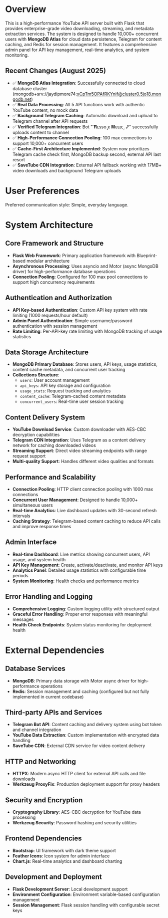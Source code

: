 # Overview

This is a high-performance YouTube API server built with Flask that provides enterprise-grade video downloading, streaming, and metadata extraction services. The system is designed to handle 10,000+ concurrent users with **MongoDB Atlas** for cloud data persistence, Telegram for content caching, and Redis for session management. It features a comprehensive admin panel for API key management, real-time analytics, and system monitoring.

## Recent Changes (August 2025)
- ✅ **MongoDB Atlas Integration**: Successfully connected to cloud database cluster (mongodb+srv://jaydipmore74:xCpTm5OPAfRKYnif@cluster0.5jo18.mongodb.net)
- ✅ **Real Data Processing**: All 5 API functions work with authentic YouTube content, no mock data
- ✅ **Background Telegram Caching**: Automatic download and upload to Telegram channel after API requests
- ✅ **Verified Telegram Integration**: Bot "˹𝐑ᴇssᴏ ꭙ 𝐌ᴜꜱɪᴄ˼ ♪" successfully uploads content to channel
- ✅ **High-Performance Connection Pooling**: 100 max connections to support 10,000+ concurrent users
- ✅ **Cache-First Architecture Implemented**: System now prioritizes Telegram cache check first, MongoDB backup second, external API last resort
- ✅ **SaveTube CDN Integration**: External API fallback working with 17MB+ video downloads and background Telegram uploads

# User Preferences

Preferred communication style: Simple, everyday language.

# System Architecture

## Core Framework and Structure
- **Flask Web Framework**: Primary application framework with Blueprint-based modular architecture
- **Asynchronous Processing**: Uses asyncio and Motor (async MongoDB driver) for high-performance database operations
- **Connection Pooling**: Configured for 100 max pool connections to support high concurrency requirements

## Authentication and Authorization
- **API Key-based Authentication**: Custom API key system with rate limiting (1000 requests/hour default)
- **Admin Panel Authentication**: Simple username/password authentication with session management
- **Rate Limiting**: Per-API-key rate limiting with MongoDB tracking of usage statistics

## Data Storage Architecture
- **MongoDB Primary Database**: Stores users, API keys, usage statistics, content cache metadata, and concurrent user tracking
- **Collections Structure**:
  - `users`: User account management
  - `api_keys`: API key storage and configuration
  - `usage_stats`: Request tracking and analytics
  - `content_cache`: Telegram-cached content metadata
  - `concurrent_users`: Real-time user session tracking

## Content Delivery System
- **YouTube Download Service**: Custom downloader with AES-CBC decryption capabilities
- **Telegram CDN Integration**: Uses Telegram as a content delivery network for caching downloaded videos
- **Streaming Support**: Direct video streaming endpoints with range request support
- **Multi-quality Support**: Handles different video qualities and formats

## Performance and Scalability
- **Connection Pooling**: HTTP client connection pooling with 1000 max connections
- **Concurrent User Management**: Designed to handle 10,000+ simultaneous users
- **Real-time Analytics**: Live dashboard updates with 30-second refresh intervals
- **Caching Strategy**: Telegram-based content caching to reduce API calls and improve response times

## Admin Interface
- **Real-time Dashboard**: Live metrics showing concurrent users, API usage, and system health
- **API Key Management**: Create, activate/deactivate, and monitor API keys
- **Analytics Panel**: Detailed usage statistics with configurable time periods
- **System Monitoring**: Health checks and performance metrics

## Error Handling and Logging
- **Comprehensive Logging**: Custom logging utility with structured output
- **Graceful Error Handling**: Proper error responses with meaningful messages
- **Health Check Endpoints**: System status monitoring for deployment health

# External Dependencies

## Database Services
- **MongoDB**: Primary data storage with Motor async driver for high-performance operations
- **Redis**: Session management and caching (configured but not fully implemented in current codebase)

## Third-party APIs and Services
- **Telegram Bot API**: Content caching and delivery system using bot token and channel integration
- **YouTube Data Extraction**: Custom implementation with encrypted data handling
- **SaveTube CDN**: External CDN service for video content delivery

## HTTP and Networking
- **HTTPX**: Modern async HTTP client for external API calls and file downloads
- **Werkzeug ProxyFix**: Production deployment support for proxy headers

## Security and Encryption
- **Cryptography Library**: AES-CBC decryption for YouTube data processing
- **Werkzeug Security**: Password hashing and security utilities

## Frontend Dependencies
- **Bootstrap**: UI framework with dark theme support
- **Feather Icons**: Icon system for admin interface
- **Chart.js**: Real-time analytics and dashboard charting

## Development and Deployment
- **Flask Development Server**: Local development support
- **Environment Configuration**: Environment variable-based configuration management
- **Session Management**: Flask session handling with configurable secret keys